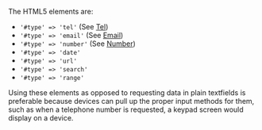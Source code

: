 The HTML5 elements are:

* `'#type' => 'tel'` (See [Tel](https://api.drupal.org/api/drupal/core%21lib%21Drupal%21Core%21Render%21Element%21Tel.php/class/Tel/8.8.x))
* `'#type' => 'email'` (See [Email](https://api.drupal.org/api/drupal/core%21lib%21Drupal%21Core%21Render%21Element%21Email.php/class/Email/8.8.x))
* `'#type' => 'number'` (See [Number](https://api.drupal.org/api/drupal/core%21lib%21Drupal%21Core%21Render%21Element%21Number.php/class/Number/8.8.x))
* `'#type' => 'date'`
* `'#type' => 'url'`
* `'#type' => 'search'`
* `'#type' => 'range'`

Using these elements as opposed to requesting data in plain textfields is preferable because devices can pull up the proper input methods for them, such as when a telephone number is requested, a keypad screen would display on a device.
